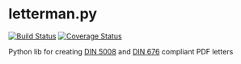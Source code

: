 letterman.py
============

[![Build Status](https://api.travis-ci.org/jbspeakr/letterman.py.svg?branch=master)](https://travis-ci.org/jbspeakr/letterman.py)
[![Coverage Status](https://img.shields.io/coveralls/jbspeakr/letterman.py.svg?branch=master)](https://coveralls.io/r/jbspeakr/letterman.py)

Python lib for creating [DIN 5008](http://de.wikipedia.org/wiki/DIN_5008) and [DIN 676](http://de.wikipedia.org/wiki/DIN_676) compliant PDF letters
